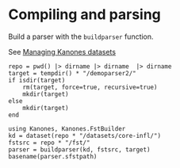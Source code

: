 # Compiling and parsing

Build a parser with the `buildparser` function.


See [Managing Kanones datasets](@ref)


```@setup parserexample
repo = pwd() |> dirname |> dirname  |> dirname
target = tempdir() * "/demoparser2/"
if isdir(target)
    rm(target, force=true, recursive=true)
    mkdir(target)
else 
    mkdir(target)
end
```

```@example parserexample
using Kanones, Kanones.FstBuilder
kd = dataset(repo * "/datasets/core-infl/")
fstsrc = repo * "/fst/"
parser = buildparser(kd, fstsrc, target)
basename(parser.sfstpath)
```
